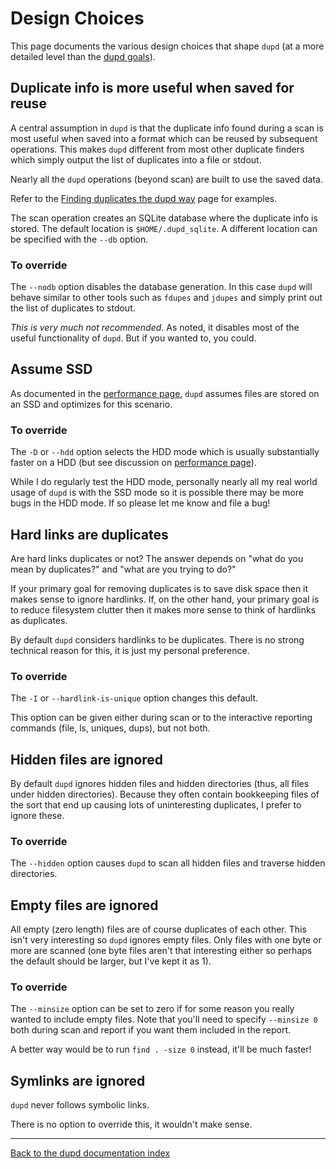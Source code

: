 
Design Choices
==============

This page documents the various design choices that shape `dupd` (at a more
detailed level than the [dupd goals](index.md)).


Duplicate info is more useful when saved for reuse
--------------------------------------------------

A central assumption in `dupd` is that the duplicate info found during a scan
is most useful when saved into a format which can be reused by subsequent
operations. This makes `dupd` different from most other duplicate finders
which simply output the list of duplicates into a file or stdout.

Nearly all the `dupd` operations (beyond scan) are built to use the saved data.

Refer to the [Finding duplicates the dupd way](examples.md) page for examples.

The scan operation creates an SQLite database where the duplicate info
is stored. The default location is `$HOME/.dupd_sqlite`. A different location
can be specified with the `--db` option.

### To override

The `--nodb` option disables the database generation. In this case
`dupd` will behave similar to other tools such as `fdupes` and
`jdupes` and simply print out the list of duplicates to stdout.

*This is very much not recommended*. As noted, it disables most of the useful
functionality of `dupd`. But if you wanted to, you could.


Assume SSD
----------

As documented in the [performance page](performance.md), `dupd` assumes files
are stored on an SSD and optimizes for this scenario.

### To override

The `-D` or `--hdd` option selects the HDD mode which is usually substantially
faster on a HDD (but see discussion on [performance page](performance.md)).

While I do regularly test the HDD mode, personally nearly all my real
world usage of `dupd` is with the SSD mode so it is possible there may
be more bugs in the HDD mode. If so please let me know and file a bug!


Hard links are duplicates
-------------------------

Are hard links duplicates or not?  The answer depends on "what do you
mean by duplicates?" and "what are you trying to do?"

If your primary goal for removing duplicates is to save disk space
then it makes sense to ignore hardlinks.  If, on the other hand, your
primary goal is to reduce filesystem clutter then it makes more sense
to think of hardlinks as duplicates.

By default `dupd` considers hardlinks to be duplicates. There is no strong
technical reason for this, it is just my personal preference.

### To override

The `-I` or `--hardlink-is-unique` option changes this default.

This option can be given either during scan or to the interactive
reporting commands (file, ls, uniques, dups), but not both.


Hidden files are ignored
------------------------

By default `dupd` ignores hidden files and hidden directories (thus,
all files under hidden directories). Because they often contain bookkeeping
files of the sort that end up causing lots of uninteresting duplicates,
I prefer to ignore these.

### To override

The `--hidden` option causes `dupd` to scan all hidden files and
traverse hidden directories.



Empty files are ignored
-----------------------

All empty (zero length) files are of course duplicates of each other.
This isn't very interesting so `dupd` ignores empty files. Only files
with one byte or more are scanned (one byte files aren't that interesting
either so perhaps the default should be larger, but I've kept it as 1).

### To override

The `--minsize` option can be set to zero if for some reason you really
wanted to include empty files. Note that you'll need to specify `--minsize 0`
both during scan and report if you want them included in the report.

A better way would be to run `find . -size 0` instead, it'll be much faster!


Symlinks are ignored
--------------------

`dupd` never follows symbolic links.

There is no option to override this, it wouldn't make sense.


---
[Back to the dupd documentation index](index.md)



